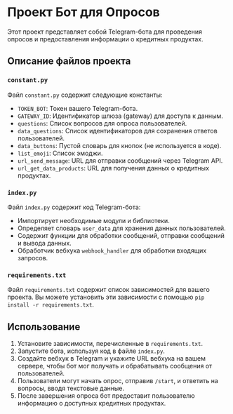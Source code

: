 # Проект Бот для Опросов

Этот проект представляет собой Telegram-бота для проведения опросов и предоставления информации о кредитных продуктах.

## Описание файлов проекта

### `constant.py`

Файл `constant.py` содержит следующие константы:

- `TOKEN_BOT`: Токен вашего Telegram-бота.
- `GATEWAY_ID`: Идентификатор шлюза (gateway) для доступа к данным.
- `questions`: Список вопросов для опроса пользователей.
- `data_questions`: Список идентификаторов для сохранения ответов пользователей.
- `data_buttons`: Пустой словарь для кнопок (не используется в коде).
- `list_emoji`: Список эмоджи.
- `url_send_message`: URL для отправки сообщений через Telegram API.
- `url_get_data_products`: URL для получения данных о кредитных продуктах.

### `index.py`

Файл `index.py` содержит код Telegram-бота:

- Импортирует необходимые модули и библиотеки.
- Определяет словарь `user_data` для хранения данных пользователей.
- Содержит функции для обработки сообщений, отправки сообщений и вывода данных.
- Обработчик вебхука `webhook_handler` для обработки входящих запросов.

### `requirements.txt`

Файл `requirements.txt` содержит список зависимостей для вашего проекта. Вы можете установить эти зависимости с помощью `pip install -r requirements.txt`.

## Использование

1. Установите зависимости, перечисленные в `requirements.txt`.
2. Запустите бота, используя код в файле `index.py`.
3. Создайте вебхук в Telegram и укажите URL вебхука на вашем сервере, чтобы бот мог получать и обрабатывать сообщения от пользователей.
4. Пользователи могут начать опрос, отправив `/start`, и ответить на вопросы, вводя текстовые данные.
5. После завершения опроса бот предоставит пользователю информацию о доступных кредитных продуктах.

